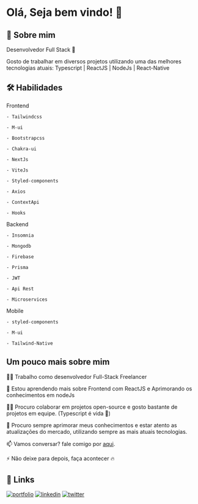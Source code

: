 
# Olá, Seja bem vindo! 👋


## 🚀 Sobre mim
Desenvolvedor Full Stack :blue_heart:

Gosto de trabalhar em diversos projetos utilizando uma das melhores tecnologias atuais: Typescript | ReactJS | NodeJs | React-Native 


## 🛠 Habilidades

Frontend

    - Tailwindcss   
    
    - M-ui 

    - Bootstrapcss

    - Chakra-ui
    
    - NextJs

    - ViteJs

    - Styled-components

    - Axios

    - ContextApi 

    - Hooks

Backend

    - Insomnia

    - Mongodb

    - Firebase

    - Prisma

    - JWT

    - Api Rest

    - Microservices


Mobile

    - styled-components

    - M-ui

    - Tailwind-Native
    


## Um pouco mais sobre mim
👩‍💻 Trabalho como desenvolvedor Full-Stack Freelancer 

🧠 Estou aprendendo mais sobre Frontend com ReactJS e Aprimorando os conhecimentos em nodeJs

👯‍♀️ Procuro colaborar em projetos open-source e gosto bastante de projetos em equipe. (Typescript é vida :muscle:)

🤔 Procuro sempre aprimorar meus conhecimentos e estar atento as atualizações do mercado, utilizando sempre as mais atuais tecnologias.


📫 Vamos conversar? fale comigo por [aqui](https://instagram.com.br/jairotunisse).


⚡️ Não deixe para depois, faça acontecer :fire:


## 🔗 Links
[![portfolio](https://img.shields.io/badge/my_portfolio-000?style=for-the-badge&logo=ko-fi&logoColor=white)](https://link.jairotunisse.dev)
[![linkedin](https://img.shields.io/badge/linkedin-0A66C2?style=for-the-badge&logo=linkedin&logoColor=white)](https://www.linkedin.com/)
[![twitter](https://img.shields.io/badge/twitter-1DA1F2?style=for-the-badge&logo=twitter&logoColor=white)](https://twitter.com/)

